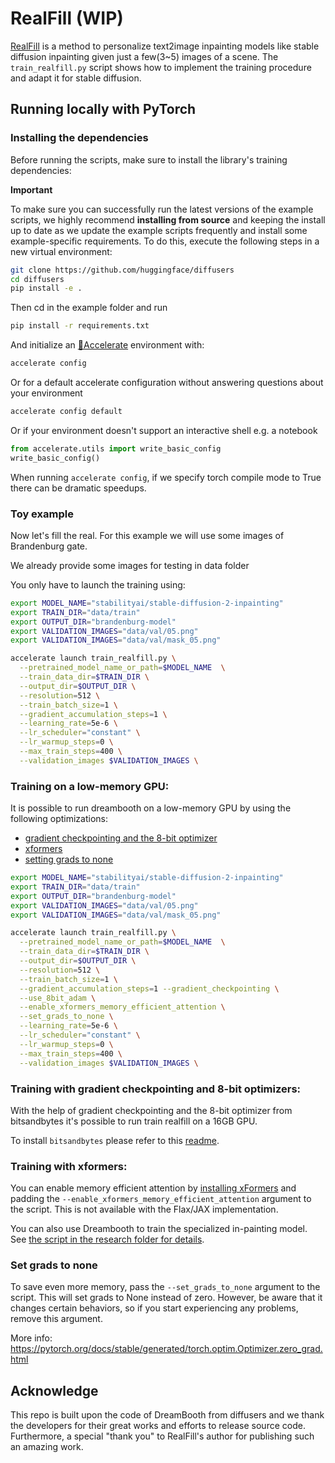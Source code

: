 # RealFill (WIP)

[RealFill](https://arxiv.org/abs/2309.16668) is a method to personalize text2image inpainting models like stable diffusion inpainting given just a few(3~5) images of a scene.
The `train_realfill.py` script shows how to implement the training procedure and adapt it for stable diffusion.


## Running locally with PyTorch

### Installing the dependencies

Before running the scripts, make sure to install the library's training dependencies:

**Important**

To make sure you can successfully run the latest versions of the example scripts, we highly recommend **installing from source** and keeping the install up to date as we update the example scripts frequently and install some example-specific requirements. To do this, execute the following steps in a new virtual environment:
```bash
git clone https://github.com/huggingface/diffusers
cd diffusers
pip install -e .
```

Then cd in the example folder and run
```bash
pip install -r requirements.txt
```

And initialize an [🤗Accelerate](https://github.com/huggingface/accelerate/) environment with:

```bash
accelerate config
```

Or for a default accelerate configuration without answering questions about your environment

```bash
accelerate config default
```

Or if your environment doesn't support an interactive shell e.g. a notebook

```python
from accelerate.utils import write_basic_config
write_basic_config()
```

When running `accelerate config`, if we specify torch compile mode to True there can be dramatic speedups. 

### Toy example

Now let's fill the real. For this example we will use some images of Brandenburg gate.

We already provide some images for testing in data folder

You only have to launch the training using:

```bash
export MODEL_NAME="stabilityai/stable-diffusion-2-inpainting"
export TRAIN_DIR="data/train"
export OUTPUT_DIR="brandenburg-model"
export VALIDATION_IMAGES="data/val/05.png"
export VALIDATION_IMAGES="data/val/mask_05.png"

accelerate launch train_realfill.py \
  --pretrained_model_name_or_path=$MODEL_NAME  \
  --train_data_dir=$TRAIN_DIR \
  --output_dir=$OUTPUT_DIR \
  --resolution=512 \
  --train_batch_size=1 \
  --gradient_accumulation_steps=1 \
  --learning_rate=5e-6 \
  --lr_scheduler="constant" \
  --lr_warmup_steps=0 \
  --max_train_steps=400 \
  --validation_images $VALIDATION_IMAGES \
```

### Training on a low-memory GPU:

It is possible to run dreambooth on a low-memory GPU by using the following optimizations:
- [gradient checkpointing and the 8-bit optimizer](#training-with-gradient-checkpointing-and-8-bit-optimizers)
- [xformers](#training-with-xformers)
- [setting grads to none](#set-grads-to-none)

```bash
export MODEL_NAME="stabilityai/stable-diffusion-2-inpainting"
export TRAIN_DIR="data/train"
export OUTPUT_DIR="brandenburg-model"
export VALIDATION_IMAGES="data/val/05.png"
export VALIDATION_IMAGES="data/val/mask_05.png"

accelerate launch train_realfill.py \
  --pretrained_model_name_or_path=$MODEL_NAME  \
  --train_data_dir=$TRAIN_DIR \
  --output_dir=$OUTPUT_DIR \
  --resolution=512 \
  --train_batch_size=1 \
  --gradient_accumulation_steps=1 --gradient_checkpointing \
  --use_8bit_adam \
  --enable_xformers_memory_efficient_attention \
  --set_grads_to_none \
  --learning_rate=5e-6 \
  --lr_scheduler="constant" \
  --lr_warmup_steps=0 \
  --max_train_steps=400 \
  --validation_images $VALIDATION_IMAGES \
```

### Training with gradient checkpointing and 8-bit optimizers:

With the help of gradient checkpointing and the 8-bit optimizer from bitsandbytes it's possible to run train realfill on a 16GB GPU.

To install `bitsandbytes` please refer to this [readme](https://github.com/TimDettmers/bitsandbytes#requirements--installation).

### Training with xformers:
You can enable memory efficient attention by [installing xFormers](https://github.com/facebookresearch/xformers#installing-xformers) and padding the `--enable_xformers_memory_efficient_attention` argument to the script. This is not available with the Flax/JAX implementation.

You can also use Dreambooth to train the specialized in-painting model. See [the script in the research folder for details](https://github.com/huggingface/diffusers/tree/main/examples/research_projects/dreambooth_inpaint).

### Set grads to none

To save even more memory, pass the `--set_grads_to_none` argument to the script. This will set grads to None instead of zero. However, be aware that it changes certain behaviors, so if you start experiencing any problems, remove this argument.

More info: https://pytorch.org/docs/stable/generated/torch.optim.Optimizer.zero_grad.html

## Acknowledge
This repo is built upon the code of DreamBooth from diffusers and we thank the developers for their great works and efforts to release source code. Furthermore, a special "thank you" to RealFill's author for publishing such an amazing work.